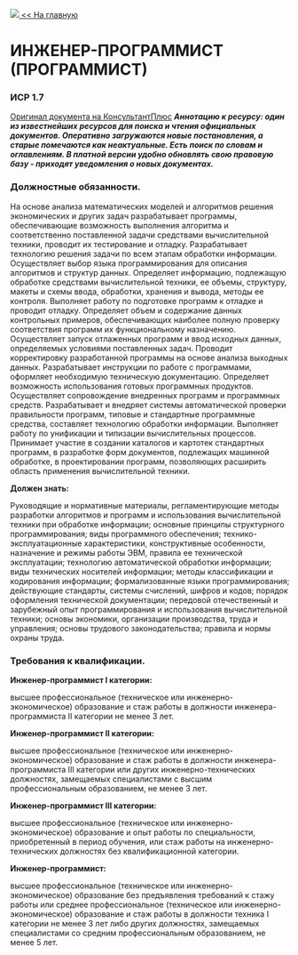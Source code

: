 <a href="https://danshedrin.github.io/practic" color="black"><img src="https://img.icons8.com/material/home">  << На главную</a>

# ИНЖЕНЕР-ПРОГРАММИСТ (ПРОГРАММИСТ)
### ИСР 1.7
[Оригинал документа на КонсультантПлюс](http://login.consultant.ru/link/?req=doc&base=LAW&n=294402&dst=100596&date=17.02.2022)
___Аннотацию к ресурсу: один из известнейших ресурсов для поиска и чтения официальных документов. Оперативно загружаются новые постановления, а старые помечаются как неактуальные. Есть поиск по словам и оглавлениям. В платной версии удобно обновлять свою правовую базу - приходят уведомления о новых документах.___
 
### Должностные обязанности.
На основе анализа математических моделей и алгоритмов решения экономических и других задач разрабатывает программы, обеспечивающие возможность выполнения алгоритма и соответственно поставленной задачи средствами вычислительной техники, проводит их тестирование и отладку. Разрабатывает технологию решения задачи по всем этапам обработки информации. Осуществляет выбор языка программирования для описания алгоритмов и структур данных. Определяет информацию, подлежащую обработке средствами вычислительной техники, ее объемы, структуру, макеты и схемы ввода, обработки, хранения и вывода, методы ее контроля. Выполняет работу по подготовке программ к отладке и проводит отладку. Определяет объем и содержание данных контрольных примеров, обеспечивающих наиболее полную проверку соответствия программ их функциональному назначению. Осуществляет запуск отлаженных программ и ввод исходных данных, определяемых условиями поставленных задач. Проводит корректировку разработанной программы на основе анализа выходных данных. Разрабатывает инструкции по работе с программами, оформляет необходимую техническую документацию. Определяет возможность использования готовых программных продуктов. Осуществляет сопровождение внедренных программ и программных средств. Разрабатывает и внедряет системы автоматической проверки правильности программ, типовые и стандартные программные средства, составляет технологию обработки информации. Выполняет работу по унификации и типизации вычислительных процессов. Принимает участие в создании каталогов и картотек стандартных программ, в разработке форм документов, подлежащих машинной обработке, в проектировании программ, позволяющих расширить область применения вычислительной техники.

**Должен знать:**

Руководящие и нормативные материалы, регламентирующие методы разработки алгоритмов и программ и использования вычислительной техники при обработке информации; основные принципы структурного программирования; виды программного обеспечения; технико-эксплуатационные характеристики, конструктивные особенности, назначение и режимы работы ЭВМ, правила ее технической эксплуатации; технологию автоматической обработки информации; виды технических носителей информации; методы классификации и кодирования информации; формализованные языки программирования; действующие стандарты, системы счислений, шифров и кодов; порядок оформления технической документации; передовой отечественный и зарубежный опыт программирования и использования вычислительной техники; основы экономики, организации производства, труда и управления; основы трудового законодательства; правила и нормы охраны труда.

### Требования к квалификации.

**Инженер-программист I категории:**

высшее профессиональное (техническое или инженерно-экономическое) образование и стаж работы в должности инженера-программиста II категории не менее 3 лет.

**Инженер-программист II категории:**

высшее профессиональное (техническое или инженерно-экономическое) образование и стаж работы в должности инженера-программиста III категории или других инженерно-технических должностях, замещаемых специалистами с высшим профессиональным образованием, не менее 3 лет.

**Инженер-программист III категории:**

высшее профессиональное (техническое или инженерно-экономическое) образование и опыт работы по специальности, приобретенный в период обучения, или стаж работы на инженерно-технических должностях без квалификационной категории.

**Инженер-программист:**

высшее профессиональное (техническое или инженерно-экономическое) образование без предъявления требований к стажу работы или среднее профессиональное (техническое или инженерно-экономическое) образование и стаж работы в должности техника I категории не менее 3 лет либо других должностях, замещаемых специалистами со средним профессиональным образованием, не менее 5 лет.

